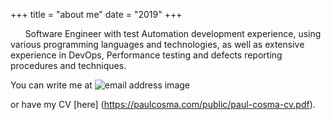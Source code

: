+++
title = "about me"
date = "2019"
+++

&nbsp;&nbsp;&nbsp;&nbsp;&nbsp;&nbsp;Software Engineer with test Automation development experience, using various programming languages and technologies, as well as extensive experience in DevOps, Performance testing and defects reporting procedures and techniques.

You can write me at ![email address image](https://paulcosma.com/public/email-address-image.png) 

or have my CV [here] (https://paulcosma.com/public/paul-cosma-cv.pdf).

